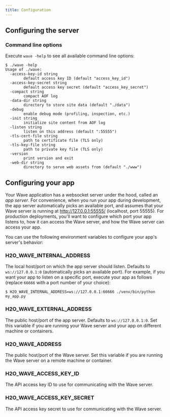 ```yaml
---
title: Configuration
---
```


## Configuring the server

### Command line options
Execute `wave -help` to see all available command line options:

```
$ ./wave -help
Usage of ./wave:
  -access-key-id string
        default access key ID (default "access_key_id")
  -access-key-secret string
        default access key secret (default "access_key_secret")
  -compact string
        compact AOF log
  -data-dir string
        directory to store site data (default "./data")
  -debug
        enable debug mode (profiling, inspection, etc.)
  -init string
        initialize site content from AOF log
  -listen string
        listen on this address (default ":55555")
  -tls-cert-file string
        path to certificate file (TLS only)
  -tls-key-file string
        path to private key file (TLS only)
  -version
        print version and exit
  -web-dir string
        directory to serve web assets from (default "./www")
```

## Configuring your app

Your Wave application has a websocket server under the hood, called an *app server*. For convenience, when you run your app during development, the app server automatically picks an available port, and assumes that your Wave server is running at http://127.0.0.1:55555/ (localhost, port 55555). For production deployments, you'll want to configure which port your app listens to, how it can access the Wave server, and how the Wave server can access your app.

You can use the following environment variables to configure your app's server's behavior:

### H2O_WAVE_INTERNAL_ADDRESS
The local host/port on which the app server should listen. Defaults to `ws://127.0.0.1:0` (automatically picks an available port). For example, if you want your app to listen on a specific port, execute your app as follows (replace `66666` with a port number of your choice):
```
$ H2O_WAVE_INTERNAL_ADDRESS=ws://127.0.0.1:66666 ./venv/bin/python my_app.py
```

### H2O_WAVE_EXTERNAL_ADDRESS
The public host/port of the app server. Defaults to `ws://127.0.0.1:0`. Set this variable if you are running your Wave server and your app on different machine or containers.

### H2O_WAVE_ADDRESS
The public host/port of the Wave server. Set this variable if you are running the Wave server on a remote machine or container.

### H2O_WAVE_ACCESS_KEY_ID
The API access key ID to use for communicating with the Wave server.

### H2O_WAVE_ACCESS_KEY_SECRET
The API access key secret to use for communicating with the Wave server.
